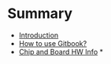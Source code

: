 # Summary

* [Introduction](README.md)
* [How to use Gitbook?](how-to-use-gitbook.md)
* [Chip and Board HW Info](chip-and-board-hw-info.md)
  * 

